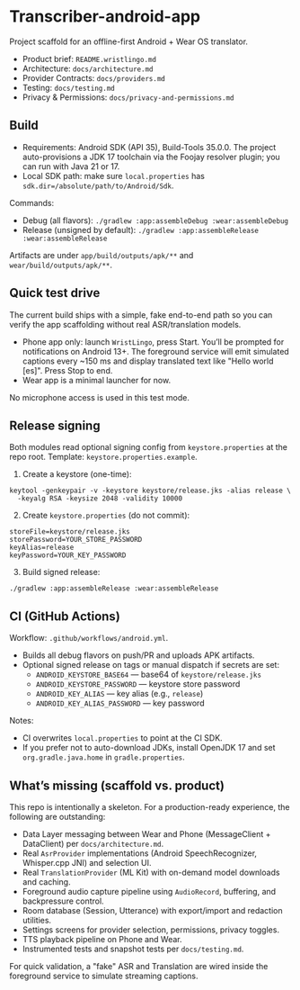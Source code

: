 # Transcriber-android-app

Project scaffold for an offline-first Android + Wear OS translator.

- Product brief: `README.wristlingo.md`
- Architecture: `docs/architecture.md`
- Provider Contracts: `docs/providers.md`
- Testing: `docs/testing.md`
- Privacy & Permissions: `docs/privacy-and-permissions.md`

## Build

- Requirements: Android SDK (API 35), Build-Tools 35.0.0. The project auto-provisions a JDK 17 toolchain via the Foojay resolver plugin; you can run with Java 21 or 17.
- Local SDK path: make sure `local.properties` has `sdk.dir=/absolute/path/to/Android/Sdk`.

Commands:
- Debug (all flavors): `./gradlew :app:assembleDebug :wear:assembleDebug`
- Release (unsigned by default): `./gradlew :app:assembleRelease :wear:assembleRelease`

Artifacts are under `app/build/outputs/apk/**` and `wear/build/outputs/apk/**`.

## Quick test drive

The current build ships with a simple, fake end-to-end path so you can verify the app scaffolding without real ASR/translation models.

- Phone app only: launch `WristLingo`, press Start. You’ll be prompted for notifications on Android 13+. The foreground service will emit simulated captions every ~150 ms and display translated text like "Hello world [es]". Press Stop to end.
- Wear app is a minimal launcher for now.

No microphone access is used in this test mode.

## Release signing

Both modules read optional signing config from `keystore.properties` at the repo root. Template: `keystore.properties.example`.

1) Create a keystore (one-time):
```
keytool -genkeypair -v -keystore keystore/release.jks -alias release \
  -keyalg RSA -keysize 2048 -validity 10000
```
2) Create `keystore.properties` (do not commit):
```
storeFile=keystore/release.jks
storePassword=YOUR_STORE_PASSWORD
keyAlias=release
keyPassword=YOUR_KEY_PASSWORD
```
3) Build signed release:
```
./gradlew :app:assembleRelease :wear:assembleRelease
```

## CI (GitHub Actions)

Workflow: `.github/workflows/android.yml`.

- Builds all debug flavors on push/PR and uploads APK artifacts.
- Optional signed release on tags or manual dispatch if secrets are set:
  - `ANDROID_KEYSTORE_BASE64` — base64 of `keystore/release.jks`
  - `ANDROID_KEYSTORE_PASSWORD` — keystore store password
  - `ANDROID_KEY_ALIAS` — key alias (e.g., `release`)
  - `ANDROID_KEY_ALIAS_PASSWORD` — key password

Notes:
- CI overwrites `local.properties` to point at the CI SDK.
- If you prefer not to auto-download JDKs, install OpenJDK 17 and set `org.gradle.java.home` in `gradle.properties`.

## What’s missing (scaffold vs. product)

This repo is intentionally a skeleton. For a production-ready experience, the following are outstanding:

- Data Layer messaging between Wear and Phone (MessageClient + DataClient) per `docs/architecture.md`.
- Real `AsrProvider` implementations (Android SpeechRecognizer, Whisper.cpp JNI) and selection UI.
- Real `TranslationProvider` (ML Kit) with on-demand model downloads and caching.
- Foreground audio capture pipeline using `AudioRecord`, buffering, and backpressure control.
- Room database (Session, Utterance) with export/import and redaction utilities.
- Settings screens for provider selection, permissions, privacy toggles.
- TTS playback pipeline on Phone and Wear.
- Instrumented tests and snapshot tests per `docs/testing.md`.

For quick validation, a "fake" ASR and Translation are wired inside the foreground service to simulate streaming captions.
